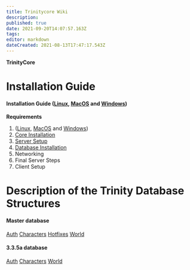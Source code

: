 ```yaml
---
title: Trinitycore Wiki
description: 
published: true
date: 2021-09-20T14:07:57.163Z
tags: 
editor: markdown
dateCreated: 2021-08-13T17:47:17.543Z
---
```


**TrinityCore**

# Installation Guide

#### Installation Guide ([Linux](/install/requirements/linux), [MacOS](/install/requirements/macos) and [Windows](/install/requirements/windows))

**Requirements**
1. ([Linux](/install/requirements/linux), [MacOS](/install/requirements/macos) and [Windows](/install/requirements/windows))
2. [Core Installation](/install/Core-Installation/home)
3. [Server Setup](/install/Server-Setup)
4. [Database Installation](/install/Database-Installation)
5. Networking
6. Final Server Steps
7. Client Setup


# Description of the Trinity Database Structures
#### Master database
[Auth](/database/master/auth/home)
[Characters](/database/master/characters/home)
[Hotfixes](/database/master/hotfixes/home)
[World](/database/master/world/home)

#### 3.3.5a database
[Auth](/database/335/auth/home)
[Characters](/database/335/characters/home)
[World](/database/335/world/home)

